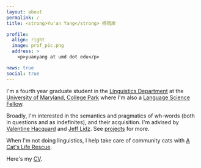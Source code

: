 ```yaml
---
layout: about
permalink: /
title: <strong>Yu'an Yang</strong> 杨雨岸

profile:
  align: right
  image: prof_pic.png
  address: >
    <p>yuanyang at umd dot edu</p>

news: true
social: true
---
```

I'm a fourth year graduate student in the [Linguistics Department](http://ling.umd.edu/) at the [University of Maryland, College Park](http://www.umd.edu/) where I'm also a [Language Science Fellow](https://languagescience.umd.edu/lsf). 

Broadly, I'm interested in the semantics and pragmatics of wh-words (both in questions and as indefinites), and their acquisition. I'm advised by [Valentine Hacquard](http://ling.umd.edu/~hacquard/) and [Jeff Lidz](http://ling.umd.edu/~jlidz/). See [projects](/projects/) for more. 

When I'm not doing linguistics, I help take care of community cats with [A Cat's Life Rescue](https://www.acatsliferescue.org).  


Here's my [CV](assets/pdf/cv.pdf).

